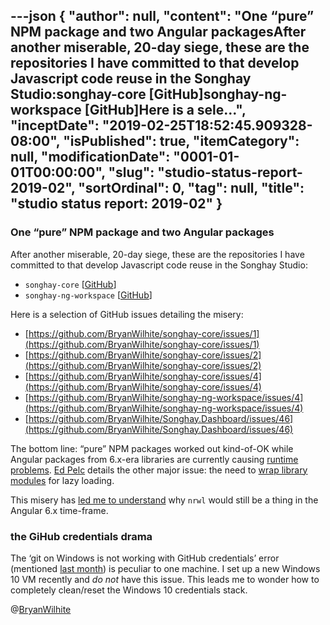---json
{
  "author": null,
  "content": "One “pure” NPM package and two Angular packagesAfter another miserable, 20-day siege, these are the repositories I have committed to that develop Javascript code reuse in the Songhay Studio:songhay-core [GitHub]songhay-ng-workspace [GitHub]Here is a sele...",
  "inceptDate": "2019-02-25T18:52:45.909328-08:00",
  "isPublished": true,
  "itemCategory": null,
  "modificationDate": "0001-01-01T00:00:00",
  "slug": "studio-status-report-2019-02",
  "sortOrdinal": 0,
  "tag": null,
  "title": "studio status report: 2019-02"
}
---

### One “pure” NPM package and two Angular packages

After another miserable, 20-day siege, these are the repositories I have committed to that develop Javascript code reuse in the Songhay Studio:

*   `songhay-core` [[GitHub](https://github.com/BryanWilhite/songhay-core)]
*   `songhay-ng-workspace` [[GitHub](https://github.com/BryanWilhite/songhay-ng-workspace)]

Here is a selection of GitHub issues detailing the misery:

*   [https://github.com/BryanWilhite/songhay-core/issues/1](https://github.com/BryanWilhite/songhay-core/issues/1)
*   [https://github.com/BryanWilhite/songhay-core/issues/2](https://github.com/BryanWilhite/songhay-core/issues/2)
*   [https://github.com/BryanWilhite/songhay-core/issues/4](https://github.com/BryanWilhite/songhay-core/issues/4)
*   [https://github.com/BryanWilhite/songhay-ng-workspace/issues/4](https://github.com/BryanWilhite/songhay-ng-workspace/issues/4)
*   [https://github.com/BryanWilhite/Songhay.Dashboard/issues/46](https://github.com/BryanWilhite/Songhay.Dashboard/issues/46)

The bottom line: “pure” NPM packages worked out kind-of-OK while Angular packages from 6.x-era libraries are currently causing [runtime problems](https://github.com/BryanWilhite/Songhay.Dashboard/issues/48). [Ed Pelc](https://twitter.com/ed_pelc) details the other major issue: the need to [wrap library modules](https://youtu.be/nP7Yodr-WUA?t=1340) for lazy loading.

This misery has [led me to understand](https://github.com/BryanWilhite/songhay-ng-workspace/issues/4#issuecomment-465367238) why `nrwl` would still be a thing in the Angular 6.x time-frame.

### the GiHub credentials drama

The ‘git on Windows is not working with GitHub credentials’ error (mentioned [last month](http://songhayblog.azurewebsites.net/blog/entry/studio-status-report-2019-01)) is peculiar to one machine. I set up a new Windows 10 VM recently and *do not* have this issue. This leads me to wonder how to completely clean/reset the Windows 10 credentials stack.

@[BryanWilhite](https://twitter.com/bryanwilhite)
